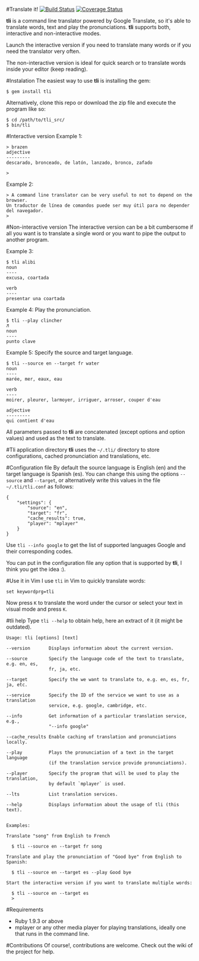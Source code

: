 #Translate it!
[![Build Status](https://travis-ci.org/rendon/tli.svg?branch=master)](https://travis-ci.org/rendon/tli) [![Coverage Status](https://coveralls.io/repos/rendon/tli/badge.svg)](https://coveralls.io/r/rendon/tli)

**tli** is a  command line translator powered by Google Translate, so it's able to translate words, text and play the pronunciations. **tli** supports both, interactive and non-interactive modes.

Launch the interactive version if you need to translate many words or if you need the translator very often.

The non-interactive version is ideal for quick search or to translate words inside your editor (keep reading).

#Instalation
The easiest way to use **tli** is installing the gem:

    $ gem install tli

Alternatively, clone this repo or download the zip file and execute the program like so:

    $ cd /path/to/tli_src/
    $ bin/tli

#Interactive version
Example 1:

    > brazen
    adjective
    ---------
    descarado, bronceado, de latón, lanzado, bronco, zafado

    >

Example 2:

    > A command line translator can be very useful to not to depend on the browser.
    Un traductor de línea de comandos puede ser muy útil para no depender del navegador.
    >

#Non-interactive version
The interactive version can be a bit cumbersome if all you want is to translate a single word or you want to pipe the output to another program.

Example 3:

    $ tli alibi
    noun
    ----
    excusa, coartada

    verb
    ----
    presentar una coartada

Example 4: Play the pronunciation.

    $ tli --play clincher
    ♬
    noun
    ----
    punto clave

Example 5: Specify the source and target language.

    $ tli --source en --target fr water
    noun
    ----
    marée, mer, eaux, eau

    verb
    ----
    moirer, pleurer, larmoyer, irriguer, arroser, couper d'eau

    adjective
    ---------
    qui contient d'eau

All parameters passed to **tli** are concatenated (except options and option values) and used as the text to translate.

#Tli application directory
**tli** uses the `~/.tli/` directory to store configurations, cached pronunciation and translations, etc.

#Configuration file
By default the source language is English (en) and the target language is Spanish (es). You can change this using the options `--source` and `--target`, or alternatively write this values in the file `~/.tli/tli.conf` as follows:

    {
        "settings": {
            "source": "en", 
            "target": "fr",
            "cache_results": true,
            "player": "mplayer"
        }
    }

Use `tli --info google` to get the list of supported languages Google and their corresponding codes.

You can put in the configuration file any option that is supported by **tli**, I think you get the idea :).

#Use it in Vim
I use `tli` in Vim to quickly translate words:

    set keywordprg=tli

Now press `K` to translate the word under the cursor or select your text in visual mode and press `K`.

#tli help
Type `tli --help` to obtain help, here an extract of it (it might be outdated).

    Usage: tli [options] [text]

    --version       Displays information about the current version.

    --source        Specify the language code of the text to translate, e.g. en, es,
                    fr, ja, etc.

    --target        Specify the we want to translate to, e.g. en, es, fr, ja, etc.

    --service       Specify the ID of the service we want to use as a translation
                    service, e.g. google, cambridge, etc.

    --info          Get information of a particular translation service, e.g.,
                    "--info google"

    --cache_results Enable caching of translation and pronunciations locally.

    --play          Plays the pronunciation of a text in the target language
                    (if the translation service provide pronunciations).

    --player        Specify the program that will be used to play the translation,
                    by default `mplayer` is used.

    --lts           List translation services.

    --help          Displays information about the usage of tli (this text).


    Examples:

    Translate "song" from English to French

      $ tli --source en --target fr song

    Translate and play the pronunciation of "Good bye" from English to Spanish:

      $ tli --source en --target es --play Good bye

    Start the interactive version if you want to translate multiple words:

      $ tli --source en --target es
      > 

#Requirements
- Ruby 1.9.3 or above
- mplayer or any other media player for playing translations, ideally one that runs in the command line.

#Contributions
Of course!, contributions are welcome. Check out the wiki of the project for help.
